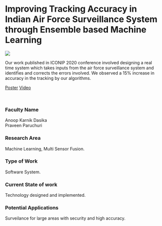 # Improving Tracking Accuracy in Indian Air Force Surveillance System through Ensemble based Machine Learning

![](02.%20Improving%20Tracking%20Accuracy%20in%20Indian%20Air%20Force%20Surveillance%20System%20through%20Ensemble%20based%20Machine%20Learning.png)

Our work published in ICONIP 2020 conference involved designing a real time system which takes inputs from the air force surveillance system and identifies and corrects the errors involved. We observed a 15% increase in accuracy in the tracking by our algorithms.

[Poster](02.%20Improving%20Tracking%20Accuracy%20in%20Indian%20Air%20Force%20Surveillance%20System%20through%20Ensemble%20based%20Machine%20Learning.pdf)
[Video](https://rndshowcase.iiit.ac.in/tto/TTO_website_data/Videos/159.mp4)

<br>


### Faculty Name

Anoop Karnik Dasika<br>
Praveen Paruchuri


### Research Area

Machine Learning, Multi Sensor Fusion.


### Type of Work

Software System.


### Current State of work

Technology designed and implemented.


### Potential Applications

Surveilance for large areas with security and high accuracy.
